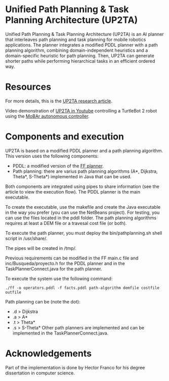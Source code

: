 # Unified Path Planning &amp; Task Planning Architecture (UP2TA)
Unified Path Planning &amp; Task Planning Architecture (UP2TA) is an AI planner that interleaves path planning and task planning for mobile robotics applications. The planner integrates a modified PDDL planner with a path planning algorithm, combining domain-independent heuristics and a domain-specific heuristic for path planning. Then, UP2TA can generate shorter paths while performing hierarchical tasks in an efficient ordered way. 

# Resources

For more details, this is the [UP2TA research article](https://doi.org/10.1016/j.robot.2016.04.010).

Video demonstration of [UP2TA in Youtube](https://www.youtube.com/watch?v=iRlg25wF6jw) controlling a TurtleBot 2 robot using the [MoBAr autonomous controller](https://github.com/ISG-UAH/mobar-turtlebot).


# Components and execution

UP2TA is based on a modified PDDL planner and a path planning algorithm. This version uses the following components:
- PDDL: a modified version of the [FF planner](https://fai.cs.uni-saarland.de/hoffmann/ff.html).
- Path planning: there are varius path planning algorithms (A*, Dijkstra, Theta*, S-Theta*) implemented in Java that can be used.

Both components are integrated using pipes to share information (see the article to view the execution flow). The PDDL planner is the main executable.

To create the executable, use the makefile and create the Java executable in the way you prefer (you can use the NetBeans project). For testing, you can use the files located in the pddl folder.  The path planning algorithms requires at least a DEM file or a travesal cost file (or both).

To execute the path planner, you must deploy the bin/pathplanning.sh shell script in /usr/share/.

The pipes will be created in /tmp/. 

Previous requirements can be modified in the FF main.c file and inc/Busqueda/proyecto.h for the PDDL planner and in the TaskPlannerConnect.java for the path planner.

To execute the system use the following command:

```./ff -o operators.pddl -f facts.pddl path-algorithm demfile costfile outfile```

Path planning can be (note the dot):
- .d > Dijkstra
- .a > A*
- .t > Theta*
- .s > S-Theta*
Other path planners are implemented and can be implemented in the TaskPlannerConnect.java.


# Acknowledgements

Part of the implementation is done by Hector Franco for his degree dissertation in computer science.
